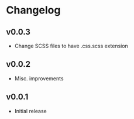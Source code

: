# Changelog

## v0.0.3

* Change SCSS files to have .css.scss extension

## v0.0.2

* Misc. improvements

## v0.0.1

* Initial release
